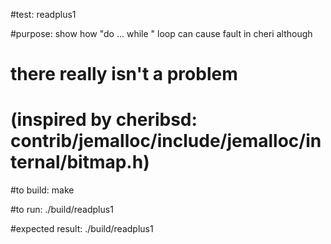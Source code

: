 #test:  readplus1 

#purpose: show how  "do  ... while " loop can cause fault in cheri although 
# there really isn't a problem
# (inspired by cheribsd: contrib/jemalloc/include/jemalloc/internal/bitmap.h)

#to build:
make 

#to run:
./build/readplus1

#expected result:
./build/readplus1






